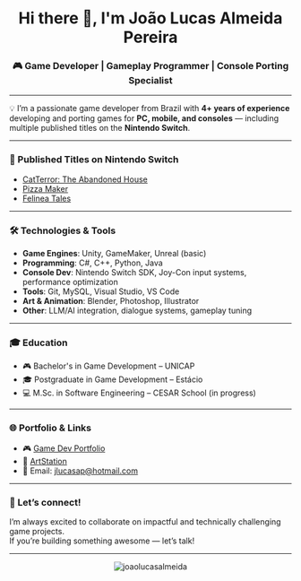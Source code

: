 <h1 align="center">Hi there 👋, I'm João Lucas Almeida Pereira</h1>
<h3 align="center">🎮 Game Developer | Gameplay Programmer | Console Porting Specialist</h3>

---

💡 I’m a passionate game developer from Brazil with **4+ years of experience** developing and porting games for **PC, mobile, and consoles** — including multiple published titles on the **Nintendo Switch**.

---

### 🚀 Published Titles on Nintendo Switch
- [CatTerror: The Abandoned House](https://www.nintendo.com/us/store/products/catterror-the-abandoned-house-switch/)
- [Pizza Maker](https://www.nintendo.com/us/store/products/pizza-maker-switch/)
- [Felinea Tales](https://www.nintendo.com/us/store/products/felinea-tales-switch/)

---

### 🛠️ Technologies & Tools
- **Game Engines**: Unity, GameMaker, Unreal (basic)
- **Programming**: C#, C++, Python, Java
- **Console Dev**: Nintendo Switch SDK, Joy-Con input systems, performance optimization
- **Tools**: Git, MySQL, Visual Studio, VS Code
- **Art & Animation**: Blender, Photoshop, Illustrator
- **Other**: LLM/AI integration, dialogue systems, gameplay tuning

---

### 🎓 Education
- 🎮 Bachelor's in Game Development – UNICAP
- 🎓 Postgraduate in Game Development – Estácio
- 💻 M.Sc. in Software Engineering – CESAR School (in progress)

---

### 🌐 Portfolio & Links
- 🎮 [Game Dev Portfolio](https://joao-lucas-almeida.itch.io)
- 🎨 [ArtStation](https://joaolucasalmeida.artstation.com)
- 📧 Email: jlucasap@hotmail.com

---

### 🤝 Let’s connect!
I’m always excited to collaborate on impactful and technically challenging game projects.  
If you’re building something awesome — let’s talk!

---

<p align="center">
  <img src="https://komarev.com/ghpvc/?username=joaolucasalmeida&label=Profile%20views&color=0e75b6&style=flat" alt="joaolucasalmeida" />
</p>
